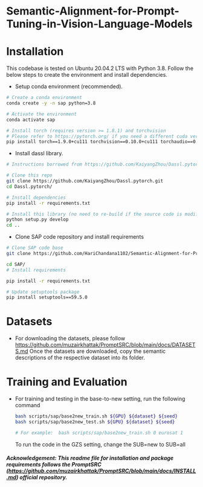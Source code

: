 # Semantic-Alignment-for-Prompt-Tuning-in-Vision-Language-Models

# Installation

This codebase is tested on Ubuntu 20.04.2 LTS with Python 3.8. Follow the below steps to create the environment and install dependencies.

* Setup conda environment (recommended).
```bash
# Create a conda environment
conda create -y -n sap python=3.8

# Activate the environment
conda activate sap

# Install torch (requires version >= 1.8.1) and torchvision
# Please refer to https://pytorch.org/ if you need a different cuda version
pip install torch==1.9.0+cu111 torchvision==0.10.0+cu111 torchaudio==0.9.0 -f https://download.pytorch.org/whl/torch_stable.html
```

* Install dassl library.
```bash
# Instructions borrowed from https://github.com/KaiyangZhou/Dassl.pytorch#installation

# Clone this repo
git clone https://github.com/KaiyangZhou/Dassl.pytorch.git
cd Dassl.pytorch/

# Install dependencies
pip install -r requirements.txt

# Install this library (no need to re-build if the source code is modified)
python setup.py develop
cd ..
```

* Clone SAP code repository and install requirements
```bash
# Clone SAP code base
git clone https://github.com/HariChandana1102/Semantic-Alignment-for-Prompt-Tuning-in-Vision-Language-Models.git

cd SAP/
# Install requirements

pip install -r requirements.txt

# Update setuptools package 
pip install setuptools==59.5.0
```
# Datasets
* For downloading the datasets, please follow https://github.com/muzairkhattak/PromptSRC/blob/main/docs/DATASETS.md
  Once the datasets are downloaded, copy the semantic descriptions of the respective dataset into its folder.

# Training and Evaluation
* For training and testing in the base-to-new setting, run the following command
  ```bash
  bash scripts/sap/base2new_train.sh ${GPU} ${dataset} ${seed}
  bash scripts/sap/base2new_test.sh ${GPU} ${dataset} ${seed}

  # For example:  bash scripts/sap/base2new_train.sh 0 eurosat 1
  ```
  To run the code in the GZS setting, change the SUB=new to SUB=all

##### Acknowledgement: This readme file for installation and package requirements follows the PromptSRC (https://github.com/muzairkhattak/PromptSRC/blob/main/docs/INSTALL.md) official repository.

